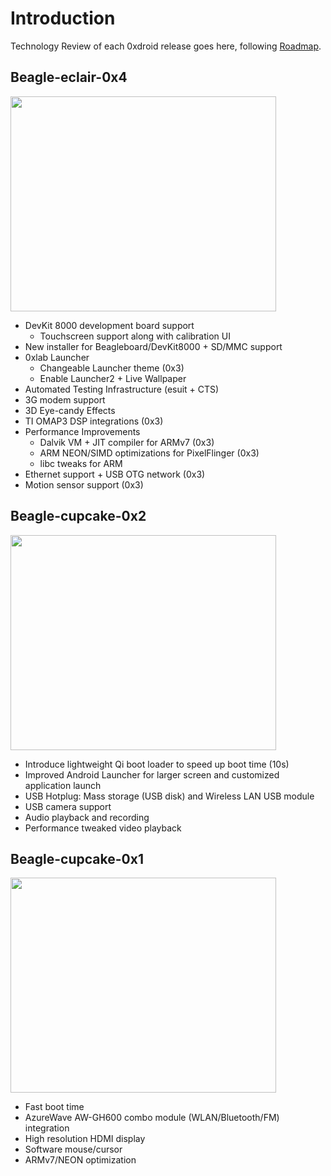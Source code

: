 # Introduction #

Technology Review of each 0xdroid release goes here, following [Roadmap](Roadmap.md).


## Beagle-eclair-0x4 ##

<a href='http://www.youtube.com/watch?feature=player_embedded&v=OGpYk1p1UPI' target='_blank'><img src='http://img.youtube.com/vi/OGpYk1p1UPI/0.jpg' width='425' height=344 /></a>
  * DevKit 8000 development board support
    * Touchscreen support along with calibration UI
  * New installer for Beagleboard/DevKit8000 + SD/MMC support
  * 0xlab Launcher
    * Changeable Launcher theme (0x3)
    * Enable Launcher2 + Live Wallpaper
  * Automated Testing Infrastructure (esuit + CTS)
  * 3G modem support
  * 3D Eye-candy Effects
  * TI OMAP3 DSP integrations (0x3)
  * Performance Improvements
    * Dalvik VM + JIT compiler for ARMv7 (0x3)
    * ARM NEON/SIMD optimizations for PixelFlinger (0x3)
    * libc tweaks for ARM
  * Ethernet support + USB OTG network (0x3)
  * Motion sensor support (0x3)


## Beagle-cupcake-0x2 ##

<a href='http://www.youtube.com/watch?feature=player_embedded&v=ol9LWBKXXwQ' target='_blank'><img src='http://img.youtube.com/vi/ol9LWBKXXwQ/0.jpg' width='425' height=344 /></a>
  * Introduce lightweight Qi boot loader to speed up boot time (10s)
  * Improved Android Launcher for larger screen and customized application launch
  * USB Hotplug: Mass storage (USB disk) and Wireless LAN USB module
  * USB camera support
  * Audio playback and recording
  * Performance tweaked video playback


## Beagle-cupcake-0x1 ##

<a href='http://www.youtube.com/watch?feature=player_embedded&v=v6wdTOHrwQw' target='_blank'><img src='http://img.youtube.com/vi/v6wdTOHrwQw/0.jpg' width='425' height=344 /></a>
  * Fast boot time
  * AzureWave AW-GH600 combo module (WLAN/Bluetooth/FM) integration
  * High resolution HDMI display
  * Software mouse/cursor
  * ARMv7/NEON optimization